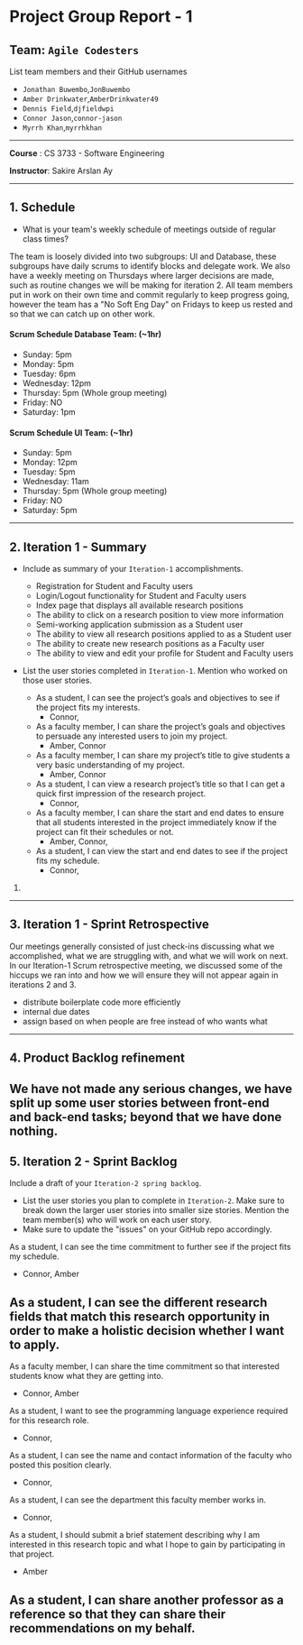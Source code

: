 # Project Group Report - 1

## Team: `Agile Codesters`

List team members and their GitHub usernames

* `Jonathan Buwembo`,`JonBuwembo`
* `Amber Drinkwater`,`AmberDrinkwater49`
* `Dennis Field`,`djfieldwpi`
* `Connor Jason`,`connor-jason`
* `Myrrh Khan`,`myrrhkhan`

---
**Course** : CS 3733 - Software Engineering

**Instructor**: Sakire Arslan Ay

----
## 1. Schedule

 * What is your team's weekly schedule of meetings outside of regular class times? 
 
 The team is loosely divided into two subgroups: UI and Database, these subgroups have daily scrums to identify blocks and delegate work. We also have a weekly meeting on Thursdays where larger decisions are made, such as routine changes we will be making for iteration 2. All team members put in work on their own time and commit regularly to keep progress going, however the team has a "No Soft Eng Day" on Fridays to keep us rested and so that we can catch up on other work.

#### Scrum Schedule Database Team: (~1hr) 

- Sunday: 5pm 
- Monday: 5pm
- Tuesday: 6pm 
- Wednesday: 12pm 
- Thursday: 5pm (Whole group meeting)
- Friday: NO
- Saturday: 1pm 

#### Scrum Schedule UI Team: (~1hr) 

- Sunday: 5pm 
- Monday: 12pm 
- Tuesday: 5pm 
- Wednesday: 11am 
- Thursday: 5pm (Whole group meeting)
- Friday: NO 
- Saturday: 5pm 

----
## 2. Iteration 1 - Summary

 * Include as summary of your `Iteration-1` accomplishments. 
    - Registration for Student and Faculty users
    - Login/Logout functionality for Student and Faculty users
    - Index page that displays all available research positions
    - The ability to click on a research position to view more information
    - Semi-working application submission as a Student user
    - The ability to view all research positions applied to as a Student user
    - The ability to create new research positions as a Faculty user
    - The ability to view and edit your profile for Student and Faculty users

 * List the user stories completed in `Iteration-1`. Mention who worked on those user stories. 
    - As a student, I can see the project’s goals and objectives to see if the project fits my interests. 
        - Connor, 
    - As a faculty member, I can share the project’s goals and objectives to persuade any interested users to join my project.
        - Amber, Connor
    - As a faculty member, I can share my project’s title to give students a very basic understanding of my project.
        - Amber, Connor
    - As a student, I can view a research project’s title so that I can get a quick first impression of the research project.
        - Connor, 
    - As a faculty member, I can share the start and end dates to ensure that all students interested in the project immediately know if the project can fit their schedules or not.
        - Amber, Connor, 
    - As a student, I can view the start and end dates to see if the project fits my schedule.
        - Connor, 

1. 

----
## 3. Iteration 1 - Sprint Retrospective

Our meetings generally consisted of just check-ins discussing what we accomplished, what we are struggling with, and what we will work on next. In our Iteration-1 Scrum retrospective meeting, we discussed some of the hiccups we ran into and how we will ensure they will not appear again in iterations 2 and 3.

- distribute boilerplate code more efficiently
- internal due dates
- assign based on when people are free instead of who wants what

----
## 4. Product Backlog refinement

 We have not made any serious changes, we have split up some user stories between front-end and back-end tasks; beyond that we have done nothing. 
----
## 5. Iteration 2 - Sprint Backlog

Include a draft of your `Iteration-2 spring backlog`. 
 * List the user stories you plan to complete in `Iteration-2`. Make sure to break down the larger user stories into smaller size stories. Mention the team member(s) who will work on each user story. 
 * Make sure to update the "issues" on your GitHub repo accordingly.  

As a student, I can see the time commitment to further see if the project fits my schedule.
- Connor, Amber

As a student, I can see the different research fields that match this research opportunity in order to make a holistic decision whether I want to apply. 
- 

As a faculty member, I can share the time commitment so that interested students know what they are getting into.
- Connor, Amber

As a student, I want to see the programming language experience required for this research role.
- Connor, 

As a student, I can see the name and contact information of the faculty who posted this position clearly.
- Connor, 

As a student, I can see the department this faculty member works in.
- Connor, 

As a student, I should submit a brief statement describing why I am interested in this research topic and what I hope to gain by participating in that project.
- Amber

As a student, I can share another professor as a reference so that they can share their recommendations on my behalf.
- 